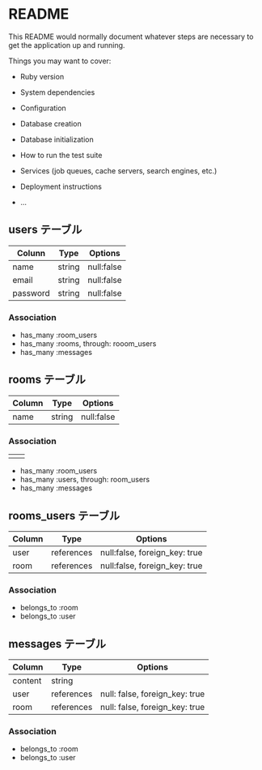 # README

This README would normally document whatever steps are necessary to get the
application up and running.

Things you may want to cover:

* Ruby version

* System dependencies

* Configuration

* Database creation

* Database initialization

* How to run the test suite

* Services (job queues, cache servers, search engines, etc.)

* Deployment instructions

* ...

## users テーブル

| Colunn | Type  | Options    |
|--------|-------|------------|
|name    | string| null:false |
|email   | string| null:false |
|password| string| null:false |

### Association

- has_many :room_users
- has_many :rooms, through: rooom_users
- has_many :messages

## rooms テーブル

| Column | Type  | Options    |
|--------|-------|------------|
|name    | string| null:false |

### Association
|   |   |
|---|---|
|   |   |

- has_many :room_users
- has_many :users, through: room_users
- has_many :messages

## rooms_users テーブル

| Column | Type     | Options                       |
|--------|----------|-------------------------------|
|user    |references| null:false, foreign_key: true |
|room    |references| null:false, foreign_key: true |

### Association

- belongs_to :room
- belongs_to :user

## messages テーブル

| Column | Type     | Options                       |
|--------|----------| ------------------------------|
|content | string   |                               |
|user    |references| null: false, foreign_key: true|
|room    |references| null: false, foreign_key: true|

### Association

- belongs_to :room
- belongs_to :user